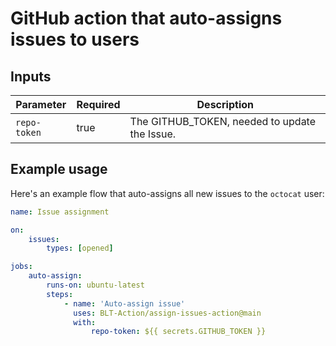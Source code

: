 # GitHub action that auto-assigns issues to users

## Inputs

| Parameter    | Required | Description                                                                |
| ------------ | -------- | -------------------------------------------------------------------------- |
| `repo-token` | true     | The GITHUB_TOKEN, needed to update the Issue.                              |


## Example usage

Here's an example flow that auto-assigns all new issues to the `octocat` user:

```yml
name: Issue assignment

on:
    issues:
        types: [opened]

jobs:
    auto-assign:
        runs-on: ubuntu-latest
        steps:
            - name: 'Auto-assign issue'
              uses: BLT-Action/assign-issues-action@main
              with:
                  repo-token: ${{ secrets.GITHUB_TOKEN }}

```


